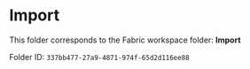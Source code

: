 # Import

This folder corresponds to the Fabric workspace folder: **Import**

Folder ID: `337bb477-27a9-4871-974f-65d2d116ee88`
